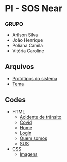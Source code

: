 # PI - SOS Near

### GRUPO
- Arilson Silva
- João Henrique
- Poliana Camila
- Vitória Caroline

## Arquivos
- [Protótipos do sistema](https://gitlab.com/pi-usabilidade-2021/sos-near/-/blob/master/PI.pdf)
- [Tema](https://gitlab.com/pi-usabilidade-2021/sos-near/-/blob/master/tema-objetivos.md)


## Codes

- HTML
  - [Acidente de trânsito](https://gitlab.com/pi-usabilidade-2021/sos-near/-/blob/master/AcidentesTransito.html)
  - [Covid](https://gitlab.com/pi-usabilidade-2021/sos-near/-/blob/master/COVID.html)
  - [Home](https://gitlab.com/pi-usabilidade-2021/sos-near/-/blob/master/Home.html)
  - [Login](https://gitlab.com/pi-usabilidade-2021/sos-near/-/blob/master/Login.html)
  - [Quem somos](https://gitlab.com/pi-usabilidade-2021/sos-near/-/blob/master/QuemSomos.html)
  - [SUS](https://gitlab.com/pi-usabilidade-2021/sos-near/-/blob/master/SUS.html)
- [CSS](https://gitlab.com/pi-usabilidade-2021/sos-near/-/tree/master/Estilos)
  - [Imagens](https://gitlab.com/pi-usabilidade-2021/sos-near/-/tree/master/Estilos/Imagens)


